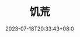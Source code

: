 ---
title: 饥荒
description: 饥荒的世界
slug: 饥荒
date: 2023-07-18T20:33:43+08:0
image: cover.jpg
categories:
    - 饥荒
tags:
    - 饥荒
hidden: false
comments: true
draft: false
---